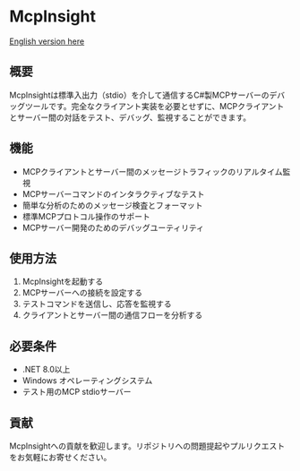 ﻿# McpInsight

[English version here](README.md)

## 概要
McpInsightは標準入出力（stdio）を介して通信するC#製MCPサーバーのデバッグツールです。完全なクライアント実装を必要とせずに、MCPクライアントとサーバー間の対話をテスト、デバッグ、監視することができます。

## 機能
- MCPクライアントとサーバー間のメッセージトラフィックのリアルタイム監視
- MCPサーバーコマンドのインタラクティブなテスト
- 簡単な分析のためのメッセージ検査とフォーマット
- 標準MCPプロトコル操作のサポート
- MCPサーバー開発のためのデバッグユーティリティ

## 使用方法
1. McpInsightを起動する
2. MCPサーバーへの接続を設定する
3. テストコマンドを送信し、応答を監視する
4. クライアントとサーバー間の通信フローを分析する

## 必要条件
- .NET 8.0以上
- Windows オペレーティングシステム
- テスト用のMCP stdioサーバー

## 貢献
McpInsightへの貢献を歓迎します。リポジトリへの問題提起やプルリクエストをお気軽にお寄せください。